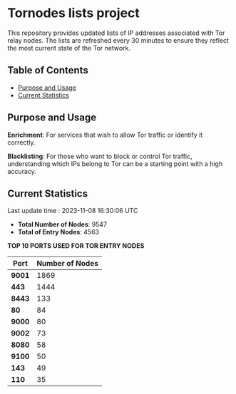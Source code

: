 # Tornodes lists project

This repository provides updated lists of IP addresses associated with Tor relay nodes. The lists are refreshed every 30 minutes to ensure they reflect the most current state of the Tor network.

## Table of Contents

- [Purpose and Usage](#purpose-and-usage)
- [Current Statistics](#current-statistics)


## Purpose and Usage

**Enrichment**: For services that wish to allow Tor traffic or identify it correctly.

**Blacklisting**: For those who want to block or control Tor traffic, understanding which IPs belong to Tor can be a starting point with a high accuracy.

## Current Statistics

Last update time : 2023-11-08 16:30:06 UTC

- **Total Number of Nodes**: 9547
- **Total of Entry Nodes**: 4563

**TOP 10 PORTS USED FOR TOR ENTRY NODES**

| **Port** | **Number of Nodes** |
|------|-----------------|
| **9001**   | 1869  |
| **443**   | 1444  |
| **8443**   | 133  |
| **80**   | 84  |
| **9000**   | 80  |
| **9002**   | 73  |
| **8080**   | 58  |
| **9100**   | 50  |
| **143**   | 49  |
| **110**   | 35  |

